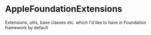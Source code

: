 # AppleFoundationExtensions
Extensions, utils, base classes etc. which I'd like to have in Foundation framework by default
